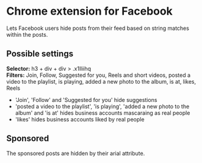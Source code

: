 # Chrome extension for Facebook
Lets Facebook users hide posts from their feed based on string matches within
the posts.

## Possible settings
**Selector:** h3 + div + div > .x1lliihq <br>
**Filters:** Join, Follow, Suggested for you, Reels and short videos, posted a video to the playlist, is playing, added a new photo to the album, is at, likes, Reels

- 'Join', 'Follow' and 'Suggested for you' hide suggestions
- 'posted a video to the playlist', 'is playing', 'added a new photo to the album' and 'is at' hides business accounts mascaraing as real people
- 'likes' hides business accounts liked by real people

## Sponsored
The sponsored posts are hidden by their arial attribute.